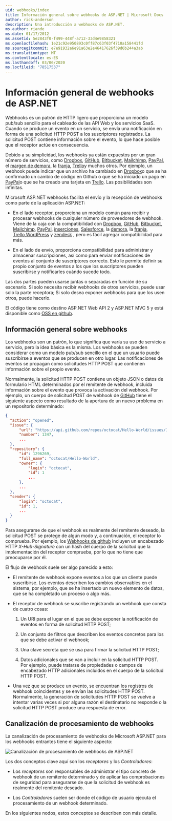 ```yaml
---
uid: webhooks/index
title: Información general sobre webhooks de ASP.NET | Microsoft Docs
author: rick-anderson
description: Una introducción a webhooks de ASP.NET.
ms.author: riande
ms.date: 01/17/2012
ms.assetid: 5e2843f0-f499-448f-a712-33d4e9858321
ms.openlocfilehash: 1e21c92e950893c0ff87c63f03f4710a158441fd
ms.sourcegitcommit: e7e91932a6e91a63e2e46417626f39d6b244a3ab
ms.translationtype: MT
ms.contentlocale: es-ES
ms.lasthandoff: 03/06/2020
ms.locfileid: "78517537"
---
```

# <a name="aspnet-webhooks-overview"></a>Información general de webhooks de ASP.NET

Webhooks es un patrón de HTTP ligero que proporciona un modelo pub/sub sencillo para el cableado de las API Web y los servicios SaaS. Cuando se produce un evento en un servicio, se envía una notificación en forma de una solicitud HTTP POST a los suscriptores registrados. La solicitud POST contiene información sobre el evento, lo que hace posible que el receptor actúe en consecuencia.

Debido a su simplicidad, los webhooks ya están expuestos por un gran número de servicios, como [Dropbox](http://dropbox.com/), [GitHub](https://www.github.com/), [Bitbucket](https://bitbucket.org/), [Mailchimp](http://www.mailchimp.com/), [PayPal](http://www.paypal.com/), el [margen de demora](http://www.slack.com), la [franja](http://www.stripe.com), [Trello](http://www.trello.com/)y muchos otros. Por ejemplo, un webhook puede indicar que un archivo ha cambiado en [Dropbox](http://dropbox.com/)o que se ha confirmado un cambio de código en Github o que se ha iniciado un pago en [PayPal](http://www.paypal.com/)o que se ha creado una tarjeta en [Trello](http://www.trello.com/). Las posibilidades son infinitas.

Microsoft ASP.NET webhooks facilita el envío y la recepción de webhooks como parte de la aplicación ASP.NET:

* En el lado receptor, proporciona un modelo común para recibir y procesar webhooks de cualquier número de proveedores de webhook. Viene de la caja con la compatibilidad con [Dropbox](http://dropbox.com/), [GitHub](https://www.github.com/), [Bitbucket](https://bitbucket.org/), [Mailchimp](http://www.mailchimp.com/), [PayPal](http://www.paypal.com/), [inserciones](http://www.pusher.com), [Salesforce](http://www.salesforce.com), la [demora](http://www.slack.com), la [franja](http://www.stripe.com), [Trello](http://www.trello.com/),[WordPress](http://www.wordpress.com) y [zendesk](https://www.zendesk.com/) , pero es fácil agregar compatibilidad para más.

* En el lado de envío, proporciona compatibilidad para administrar y almacenar suscripciones, así como para enviar notificaciones de eventos al conjunto de suscriptores correcto. Esto le permite definir su propio conjunto de eventos a los que los suscriptores pueden suscribirse y notificarles cuándo sucede todo.

Las dos partes pueden usarse juntas o separadas en función de su escenario. Si solo necesita recibir webhooks de otros servicios, puede usar solo la parte receptora; Si solo desea exponer webhooks para que los usen otros, puede hacerlo.

El código tiene como destino ASP.NET Web API 2 y ASP.NET MVC 5 y está disponible como [OSS en github](https://github.com/aspnet/WebHooks).

## <a name="webhooks-overview"></a>Información general sobre webhooks

Los webhooks son un patrón, lo que significa que varía su uso de servicio a servicio, pero la idea básica es la misma. Los webhooks se pueden considerar como un modelo pub/sub sencillo en el que un usuario puede suscribirse a eventos que se producen en otro lugar. Las notificaciones de eventos se propagan como solicitudes HTTP POST que contienen información sobre el propio evento.

Normalmente, la solicitud HTTP POST contiene un objeto JSON o datos de formulario HTML determinados por el remitente de webhook, incluida información sobre el evento que provoca la activación del webhook. Por ejemplo, un cuerpo de solicitud POST de webhook de [GitHub](https://www.github.com/) tiene el siguiente aspecto como resultado de la apertura de un nuevo problema en un repositorio determinado:

```json
{
  "action": "opened",
  "issue": {
      "url": "https://api.github.com/repos/octocat/Hello-World/issues/1347",
      "number": 1347,
      ...
  },
  "repository": {
      "id": 1296269,
      "full_name": "octocat/Hello-World",
      "owner": {
          "login": "octocat",
          "id": 1
          ...
      },
      ...
  },
  "sender": {
      "login": "octocat",
      "id": 1,
      ...
  }
}
```

Para asegurarse de que el webhook es realmente del remitente deseado, la solicitud POST se protege de algún modo y, a continuación, el receptor lo comprueba. Por ejemplo, los [Webhooks de github](https://developer.github.com/webhooks/) incluyen un encabezado HTTP *X-Hub-Signature* con un hash del cuerpo de la solicitud que la implementación del receptor comprueba, por lo que no tiene que preocuparse por él.

El flujo de webhook suele ser algo parecido a esto:

* El remitente de webhook expone eventos a los que un cliente puede suscribirse. Los eventos describen los cambios observables en el sistema, por ejemplo, que se ha insertado un nuevo elemento de datos, que se ha completado un proceso o algo más.

* El receptor de webhook se suscribe registrando un webhook que consta de cuatro cosas:

     1. Un URI para el lugar en el que se debe exponer la notificación de eventos en forma de solicitud HTTP POST;

     2. Un conjunto de filtros que describen los eventos concretos para los que se debe activar el webhook;

     3. Una clave secreta que se usa para firmar la solicitud HTTP POST;

     4. Datos adicionales que se van a incluir en la solicitud HTTP POST. Por ejemplo, puede tratarse de propiedades o campos de encabezado HTTP adicionales incluidos en el cuerpo de la solicitud HTTP POST.

* Una vez que se produce un evento, se encuentran los registros de webhook coincidentes y se envían las solicitudes HTTP POST. Normalmente, la generación de solicitudes HTTP POST se vuelve a intentar varias veces si por alguna razón el destinatario no responde o la solicitud HTTP POST produce una respuesta de error.

## <a name="webhooks-processing-pipeline"></a>Canalización de procesamiento de webhooks

La canalización de procesamiento de webhooks de Microsoft ASP.NET para los webhooks entrantes tiene el siguiente aspecto:

![Canalización de procesamiento de webhooks de ASP.NET](_static/WebHookReceivers.png)

Los dos conceptos clave aquí son los *receptores* y los *Controladores*:

* Los *receptores* son responsables de administrar el tipo concreto de webhook de un remitente determinado y de aplicar las comprobaciones de seguridad para asegurarse de que la solicitud de webhook es realmente del remitente deseado.

* Los *Controladores* suelen ser donde el código de usuario ejecuta el procesamiento de un webhook determinado.

En los siguientes nodos, estos conceptos se describen con más detalle.
